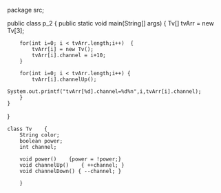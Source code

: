 package src;

public class p_2 {
	public static void main(String[] args) {
		Tv[] tvArr = new Tv[3];
		
		for(int i=0; i < tvArr.length;i++)	{
			tvArr[i] = new Tv();
			tvArr[i].channel = i+10;
		}
		
		for(int i=0; i < tvArr.length;i++) {
			tvArr[i].channelUp();
			System.out.printf("tvArr[%d].channel=%d%n",i,tvArr[i].channel);
		}
	}
}
	
	class Tv	{
		String color;
		boolean power;
		int channel;
		
		void power()	{power = !power;}
		void channelUp()	{ ++channel; }
		void channelDown() { --channel;	}
			
		}
				
